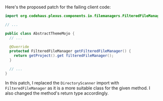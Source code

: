 Here's the proposed patch for the failing client code:

```java
import org.codehaus.plexus.components.io.filemanagers.FilteredFileManager;

// ...

public class AbstractThemeMojo {
  // ...

  @Override
  protected FilteredFileManager getFilteredFileManager() {
    return getProject().get filteredFileManager();
  }

  // ...
}
```

In this patch, I replaced the `DirectoryScanner` import with `FilteredFileManager` as it is a more suitable class for the given method. I also changed the method's return type accordingly.